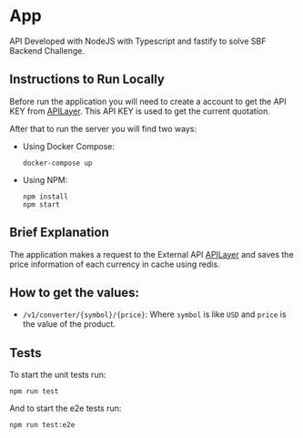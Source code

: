 # App

API Developed with NodeJS with Typescript and fastify to solve SBF Backend Challenge.

## Instructions to Run Locally
Before run the application you will need to create a account to get the API KEY from [APILayer](https://apilayer.com/marketplace/exchangerates_data-api). This API KEY is used to get the current quotation.

After that to run the server you will find two ways:
* Using Docker Compose:
  ```
  docker-compose up
  ```
* Using NPM:
  ```
  npm install
  npm start
  ```

## Brief Explanation
The application makes a request to the External API [APILayer](https://apilayer.com/marketplace/exchangerates_data-api) and saves the price information of each currency in cache using redis.

## How to get the values:
* `/v1/converter/{symbol}/{price}`:
  Where `symbol` is like `USD` and `price` is the value of the product.

## Tests
To start the unit tests run:
```
npm run test
```
And to start the e2e tests run:
```
npm run test:e2e
```